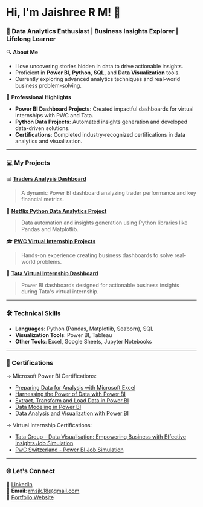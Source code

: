# Hi, I'm Jaishree R M! 👋

### 🌟 Data Analytics Enthusiast | Business Insights Explorer | Lifelong Learner

🔍 **About Me**  
- I love uncovering stories hidden in data to drive actionable insights.  
- Proficient in **Power BI**, **Python**, **SQL**, and **Data Visualization** tools.  
- Currently exploring advanced analytics techniques and real-world business problem-solving.  

💼 **Professional Highlights**  
- **Power BI Dashboard Projects**: Created impactful dashboards for virtual internships with PWC and Tata.  
- **Python Data Projects**: Automated insights generation and developed data-driven solutions.  
- **Certifications**: Completed industry-recognized certifications in data analytics and visualization.  

---

### 💻 My Projects  

📊 **[Traders Analysis Dashboard](https://github.com/JaishreeRM0201/Traders_PowerBI_Report)**  
> A dynamic Power BI dashboard analyzing trader performance and key financial metrics.  

🐍 **[Netflix Python Data Analytics Project](https://github.com/JaishreeRM0201/Netflix_Python_Report)**  
> Data automation and insights generation using Python libraries like Pandas and Matplotlib.  

🎓 **[PWC Virtual Internship Projects](https://github.com/yourusername/PWC-Virtual-Internship-PowerBI)**  
> Hands-on experience creating business dashboards to solve real-world problems.  

🏢 **[Tata Virtual Internship Dashboard](https://github.com/yourusername/Tata-Virtual-Internship-PowerBI)**  
> Power BI dashboards designed for actionable business insights during Tata's virtual internship.

---

### 🛠️ Technical Skills  
- **Languages**: Python (Pandas, Matplotlib, Seaborn), SQL  
- **Visualization Tools**: Power BI, Tableau  
- **Other Tools**: Excel, Google Sheets, Jupyter Notebooks  

---

### 📜 Certifications  
-> Microsoft Power BI Certifications:
- [Preparing  Data for Analysis with Microsoft Excel](https://www.coursera.org/account/accomplishments/records/2RDP8NS8LG59)  
- [Harnessing the Power of Data with Power BI](https://www.coursera.org/account/accomplishments/records/9SBHJJEQGURL) 
- [Extract, Transform and Load Data in Power BI](https://www.coursera.org/account/accomplishments/records/SY7GLGEBD8HK)
- [Data Modeling in Power BI](https://www.coursera.org/account/accomplishments/records/B64Q49D5BK9U)
- [Data Analysis and Visualization with Power BI](https://www.coursera.org/account/accomplishments/records/W6HNRSHGE9ZS)

-> Virtual Internship Certifications:
- [Tata Group - Data Visualisation: Empowering Business with Effective Insights Job Simulation](https://forage-uploads-prod.s3.amazonaws.com/completion-certificates/Tata/MyXvBcppsW2FkNYCX_Tata%20Group_yqh8cS8vfzpGcFbnt_1728898380063_completion_certificate.pdf)
- [PwC Switzerland - Power BI Job Simulation](https://forage-uploads-prod.s3.amazonaws.com/completion-certificates/4sLyCPgmsy8DA6Dh3/a87GpgE6tiku7q3gu_4sLyCPgmsy8DA6Dh3_yqh8cS8vfzpGcFbnt_1737995808322_completion_certificate.pdf)

---

### 🌐 Let's Connect  
💼 [LinkedIn](www.linkedin.com/in/jaishreerm2001)  
📧 **Email**: rmsjk.18@gmail.com  
🌟 [Portfolio Website](https://yourportfolio.com)  
